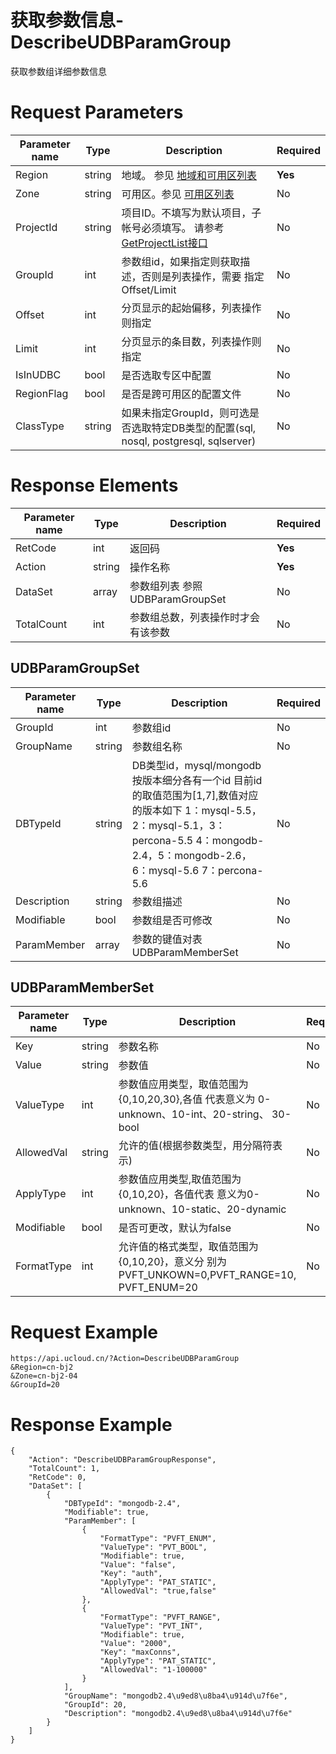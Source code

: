 # 获取参数信息-DescribeUDBParamGroup

获取参数组详细参数信息

# Request Parameters
|Parameter name|Type|Description|Required|
|---|---|---|---|
|Region|string|地域。 参见 [地域和可用区列表](api/summary/regionlist)|**Yes**|
|Zone|string|可用区。参见 [可用区列表](api/summary/regionlist)|No|
|ProjectId|string|项目ID。不填写为默认项目，子帐号必须填写。 请参考[GetProjectList接口](api/summary/get_project_list)|No|
|GroupId|int|参数组id，如果指定则获取描述，否则是列表操作，需要 指定Offset/Limit|No|
|Offset|int|分页显示的起始偏移，列表操作则指定|No|
|Limit|int|分页显示的条目数，列表操作则指定|No|
|IsInUDBC|bool|是否选取专区中配置|No|
|RegionFlag|bool|是否是跨可用区的配置文件|No|
|ClassType|string|如果未指定GroupId，则可选是否选取特定DB类型的配置(sql, nosql, postgresql, sqlserver)|No|

# Response Elements
|Parameter name|Type|Description|Required|
|---|---|---|---|
|RetCode|int|返回码|**Yes**|
|Action|string|操作名称|**Yes**|
|DataSet|array|参数组列表 参照UDBParamGroupSet|No|
|TotalCount|int|参数组总数，列表操作时才会有该参数|No|

## UDBParamGroupSet
|Parameter name|Type|Description|Required|
|---|---|---|---|
|GroupId|int|参数组id|No|
|GroupName|string|参数组名称|No|
|DBTypeId|string|DB类型id，mysql/mongodb按版本细分各有一个id 目前id的取值范围为[1,7],数值对应的版本如下 1：mysql-5.5，2：mysql-5.1，3：percona-5.5 4：mongodb-2.4，5：mongodb-2.6，6：mysql-5.6 7：percona-5.6|No|
|Description|string|参数组描述|No|
|Modifiable|bool|参数组是否可修改|No|
|ParamMember|array|参数的键值对表 UDBParamMemberSet|No|

## UDBParamMemberSet
|Parameter name|Type|Description|Required|
|---|---|---|---|
|Key|string|参数名称|No|
|Value|string|参数值|No|
|ValueType|int|参数值应用类型，取值范围为{0,10,20,30},各值 代表意义为 0-unknown、10-int、20-string、 30-bool|No|
|AllowedVal|string|允许的值(根据参数类型，用分隔符表示)|No|
|ApplyType|int|参数值应用类型,取值范围为{0,10,20}，各值代表 意义为0-unknown、10-static、20-dynamic|No|
|Modifiable|bool|是否可更改，默认为false|No|
|FormatType|int|允许值的格式类型，取值范围为{0,10,20}，意义分 别为PVFT_UNKOWN=0,PVFT_RANGE=10, PVFT_ENUM=20|No|

# Request Example
```
https://api.ucloud.cn/?Action=DescribeUDBParamGroup
&Region=cn-bj2
&Zone=cn-bj2-04
&GroupId=20                               
```

# Response Example
```
{
    "Action": "DescribeUDBParamGroupResponse", 
    "TotalCount": 1, 
    "RetCode": 0, 
    "DataSet": [
        {
            "DBTypeId": "mongodb-2.4", 
            "Modifiable": true, 
            "ParamMember": [
                {
                    "FormatType": "PVFT_ENUM", 
                    "ValueType": "PVT_BOOL", 
                    "Modifiable": true, 
                    "Value": "false", 
                    "Key": "auth", 
                    "ApplyType": "PAT_STATIC", 
                    "AllowedVal": "true,false"
                }, 
                {
                    "FormatType": "PVFT_RANGE", 
                    "ValueType": "PVT_INT", 
                    "Modifiable": true, 
                    "Value": "2000", 
                    "Key": "maxConns", 
                    "ApplyType": "PAT_STATIC", 
                    "AllowedVal": "1-100000"
                }
            ], 
            "GroupName": "mongodb2.4\u9ed8\u8ba4\u914d\u7f6e", 
            "GroupId": 20, 
            "Description": "mongodb2.4\u9ed8\u8ba4\u914d\u7f6e"
        }
    ]
}
```

